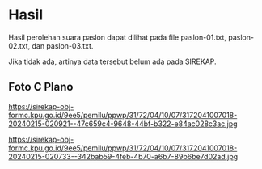 # Hasil

Hasil perolehan suara paslon dapat dilihat pada file paslon-01.txt, paslon-02.txt, dan paslon-03.txt.

Jika tidak ada, artinya data tersebut belum ada pada SIREKAP.

## Foto C Plano

https://sirekap-obj-formc.kpu.go.id/9ee5/pemilu/ppwp/31/72/04/10/07/3172041007018-20240215-020921--47c659c4-9648-44bf-b322-e84ac028c3ac.jpg

https://sirekap-obj-formc.kpu.go.id/9ee5/pemilu/ppwp/31/72/04/10/07/3172041007018-20240215-020733--342bab59-4feb-4b70-a6b7-89b6be7d02ad.jpg
